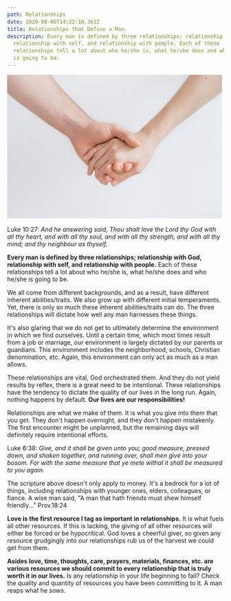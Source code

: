 ```yaml
---
path: Relationships
date: 2020-08-06T14:22:18.361Z
title: Relationships that Define a Man.
description: Every man is defined by three relationships; relationship with God,
  relationship with self, and relationship with people. Each of these
  relationships tell a lot about who he/she is, what he/she does and who he/she
  is going to be.
---
```



![](../assets/photo-1495653797063-114787b77b23.jpg)

Luke 10:27: *And he answering said, Thou shalt love the Lord thy God with all thy heart, and with all thy soul, and with all thy strength, and with all thy mind; and thy neighbour as thyself.*

**Every man is defined by three relationships; relationship with God, relationship with self, and relationship with people.** Each of these relationships tell a lot about who he/she is, what he/she does and who he/she is going to be.

We all come from different backgrounds, and as a result, have different inherent abilities/traits. We also grow up with different initial temperaments. Yet, there is only so much these inherent abilities/traits can do. The three relationships will dictate how well any man harnesses these things.

It's also glaring that we do not get to ultimately determine the environment in which we find ourselves. Until a certain time, which most times result from a job or marriage, our environment is largely dictated by our parents or guardians. This environment includes the neighborhood, schools, Christian denomination, etc. Again, this environment can only act as much as a man allows.

These relationships are vital, God orchestrated them. And they do not yield results by reflex, there is a great need to be intentional. These relationships have the tendency to dictate the quality of our lives in the long run. Again, nothing happens by default. **Our lives are our responsibilities!**

Relationships are what we make of them. It is what you give into them that you get. They don't happen overnight, and they don't happen mistakenly. The first encounter might be unplanned, but the remaining days will definitely require intentional efforts.

Luke 6:38: *Give, and it shall be given unto you; good measure, pressed down, and shaken together, and running over, shall men give into your bosom. For with the same measure that ye mete withal it shall be measured to you again.*

The scripture above doesn't only apply to money. It's a bedrock for a lot of things, including relationships with younger ones, elders, colleagues, or fiance. A wise man said, "A man that hath friends must shew himself friendly..." Prov.18:24

**Love is the first resource I tag as important in relationships.** It is what fuels all other resources. If this is lacking, the giving of all other resources will either be forced or be hypocritical. God loves a cheerful giver, so given any resource grudgingly into our relationships rub us of the harvest we could get from them.

**Asides love, time, thoughts, care, prayers, materials, finances, etc. are various resources we should commit to every relationship that is truly worth it in our lives.** Is any relationship in your life beginning to fail? Check the quality and quantity of resources you have been committing to it. A man reaps what he sows.